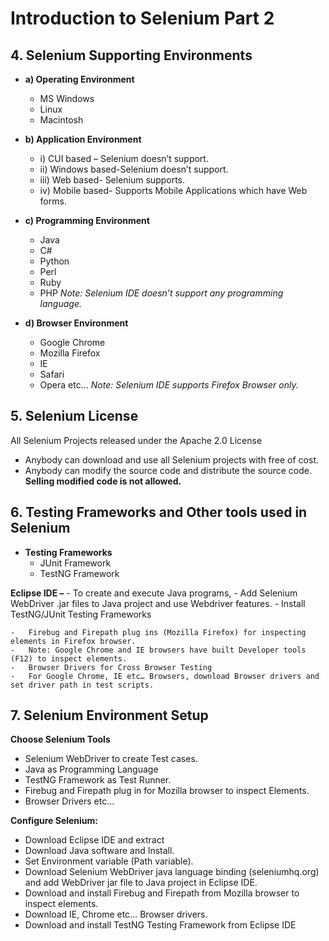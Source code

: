 # Introduction to Selenium Part 2

## 4. Selenium Supporting Environments
-   **a) Operating Environment**
    -   MS Windows
    -   Linux
    -   Macintosh

-   **b) Application Environment**
    -   i) CUI based – Selenium doesn’t support.
    -   ii) Windows based-Selenium doesn’t support.
    -   iii) Web based- Selenium supports.
    -   iv) Mobile based- Supports Mobile Applications which have Web forms.

-   **c) Programming Environment**
    -   Java
    -   C#
    -   Python
    -   Perl
    -   Ruby
    -   PHP
*Note: Selenium IDE doesn’t support any programming language.*

-   **d) Browser Environment**
    -   Google Chrome
    -   Mozilla Firefox
    -   IE
    -   Safari
    -   Opera etc…
*Note: Selenium IDE supports Firefox Browser only.*

## 5. Selenium License
All Selenium Projects released under the Apache 2.0 License
- Anybody can download and use all Selenium projects with free of cost.
- Anybody can modify the source code and distribute the source code.                            
**Selling modified code is not allowed.**

## 6. Testing Frameworks and Other tools used in Selenium
-  **Testing Frameworks**
    - JUnit Framework
    - TestNG Framework

**Eclipse IDE –**
    - To create and execute Java programs,
    - Add Selenium WebDriver .jar files to Java project and use Webdriver features.
    - Install TestNG/JUnit Testing Frameworks

    -   Firebug and Firepath plug ins (Mozilla Firefox) for inspecting elements in Firefox browser.
    -   Note: Google Chrome and IE browsers have built Developer tools (F12) to inspect elements.
    -   Browser Drivers for Cross Browser Testing
    -   For Google Chrome, IE etc… Browsers, download Browser drivers and set driver path in test scripts.

## 7. Selenium Environment Setup

**Choose Selenium Tools**
-   Selenium WebDriver to create Test cases.
-   Java as Programming Language
-   TestNG Framework as Test Runner.
-   Firebug and Firepath plug in for Mozilla browser to inspect Elements.
-   Browser Drivers etc…

**Configure Selenium:**
-    Download Eclipse IDE and extract
-    Download Java software and Install.
-    Set Environment variable (Path variable).
-    Download Selenium WebDriver java language binding (seleniumhq.org) and add WebDriver jar file to Java project in Eclipse IDE.
-    Download and install Firebug and Firepath from Mozilla browser to inspect elements.
-    Download IE, Chrome etc… Browser drivers.
-    Download and install TestNG Testing Framework from Eclipse IDE